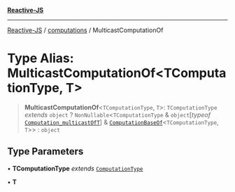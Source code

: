 [**Reactive-JS**](../../README.md)

***

[Reactive-JS](../../README.md) / [computations](../README.md) / MulticastComputationOf

# Type Alias: MulticastComputationOf\<TComputationType, T\>

> **MulticastComputationOf**\<`TComputationType`, `T`\>: `TComputationType` *extends* `object` ? `NonNullable`\<`TComputationType` & `object`\[*typeof* [`Computation_multicastOfT`](../variables/Computation_multicastOfT.md)\] & [`ComputationBaseOf`](ComputationBaseOf.md)\<`TComputationType`, `T`\>\> : `object`

## Type Parameters

• **TComputationType** *extends* [`ComputationType`](ComputationType.md)

• **T**

